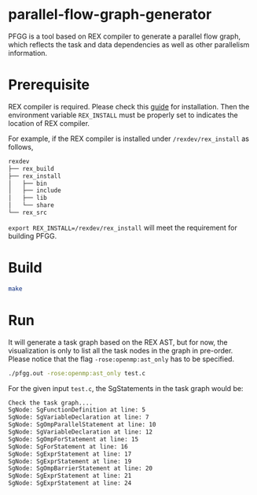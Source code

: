 # parallel-flow-graph-generator

PFGG is a tool based on REX compiler to generate a parallel flow graph, which reflects the task and data dependencies as well as other parallelism information.

# Prerequisite

REX compiler is required. Please check this [guide](https://github.com/passlab/rexompiler/wiki/REX-compiler-compilation) for installation.
Then the environment variable `REX_INSTALL` must be properly set to indicates the location of REX compiler.

For example, if the REX compiler is installed under `/rexdev/rex_install` as follows,
```bash
rexdev
├── rex_build
├── rex_install
│   ├── bin
│   ├── include
│   ├── lib
│   └── share
└── rex_src

```
`export REX_INSTALL=/rexdev/rex_install` will meet the requirement for building PFGG.

# Build

```bash
make
```

# Run

It will generate a task graph based on the REX AST, but for now, the visualization is only to list all the task nodes in the graph in pre-order.
Please notice that the flag `-rose:openmp:ast_only` has to be specified.

```bash
./pfgg.out -rose:openmp:ast_only test.c
```

For the given input `test.c`, the SgStatements in the task graph would be:

```bash
Check the task graph....
SgNode: SgFunctionDefinition at line: 5
SgNode: SgVariableDeclaration at line: 7
SgNode: SgOmpParallelStatement at line: 10
SgNode: SgVariableDeclaration at line: 12
SgNode: SgOmpForStatement at line: 15
SgNode: SgForStatement at line: 16
SgNode: SgExprStatement at line: 17
SgNode: SgExprStatement at line: 19
SgNode: SgOmpBarrierStatement at line: 20
SgNode: SgExprStatement at line: 21
SgNode: SgExprStatement at line: 24
```
